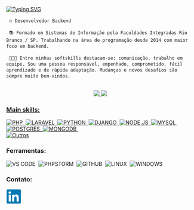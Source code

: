[![Typing SVG](https://readme-typing-svg.herokuapp.com/?color=0d1352&size=35&center=true&vCenter=true&width=1000&lines=Olá,+Meu+Nome+é+Felipe;Dev+Back+End;+:%29)](https://git.io/typing-svg)


  <p>
    
     🔥 Desenvolvedor Backend
  
     📚 Formado em Sistemas de Informação pela Faculdades Integradas Rio Branco / SP. Trabalhando na área de programação desde 2014 com maior foco em backend.
      
     👩🏾‍🎓 Entre minhas softskills destacam-se: comunicação, trabalho em equipe. Sou uma pessoa responsável, empenhado, comprometido, fácil aprendizado e de rápida adaptação. Mudanças e novos desafios são sempre muito bem-vindos.
    
  </p>
  

<br>
  
  <div align="center">
  <a href="https://github.com/lipemilani">
  <img height="180em" src="https://github-readme-stats.vercel.app/api?username=lipemilani&show_icons=true&theme=dracula&include_all_commits=true&count_private=true"/>
  <img height="180em" src="https://github-readme-stats.vercel.app/api/top-langs/?username=lipemilani&layout=compact&langs_count=7&theme=dracula"/>
</div>
  <!-- ![Snake animation] -->
  

### Main skills:
![PHP](https://img.shields.io/badge/PHP-777BB4?style=for-the-badge&logo=php&logoColor=white)&nbsp;
![LARAVEL](https://img.shields.io/badge/Laravel-FF2D20?style=for-the-badge&logo=laravel&logoColor=white)&nbsp;
![PYTHON](https://img.shields.io/badge/Python-3776AB?style=for-the-badge&logo=python&logoColor=white)&nbsp;
![DJANGO](https://img.shields.io/badge/Django-092E20?style=for-the-badge&logo=django&logoColor=white)&nbsp;
![NODE.JS](https://img.shields.io/badge/Node.js-43853D?style=for-the-badge&logo=node.js&logoColor=white)&nbsp;
![MYSQL](https://img.shields.io/badge/MySQL-00000F?style=for-the-badge&logo=mysql&logoColor=white)&nbsp;
![POSTGRES](https://img.shields.io/badge/PostgreSQL-316192?style=for-the-badge&logo=postgresql&logoColor=white)&nbsp;
![MONGODB](https://img.shields.io/badge/MongoDB-4EA94B?style=for-the-badge&logo=mongodb&logoColor=white)&nbsp; </br>
[![Outros](https://skills.thijs.gg/icons?i=docker,kubernetes)](https://skills.thijs.gg)

### Ferramentas:
![VS CODE](https://img.shields.io/badge/-Visual%20Studio%20Code-0D1117?style=for-the-badge&logo=visual-studio-code&logoColor=007ACC&labelColor=0D1117)&nbsp;
![PHPSTORM](http://img.shields.io/badge/-PHPStorm-181717?style=for-the-badge&logo=phpstorm&logoColor=white)&nbsp;
![GITHUB](https://img.shields.io/badge/-GitHub-0D1117?style=for-the-badge&logo=github&labelColor=0D1117)&nbsp;
![LINUX](https://img.shields.io/badge/-Linux-0D1117?style=for-the-badge&logo=linux&labelColor=0D1117)&nbsp;
![WINDOWS](https://img.shields.io/badge/-Windows-0D1117?style=for-the-badge&logo=windows&labelColor=0D1117)&nbsp;

### Contato:

<div style="display: inline_block">
  
<a href="https://www.linkedin.com/in/felipe-milani-125095130/" target="_blank" style="text-decoration:none;" ><img align="center"   height="40" width="40" src="https://raw.githubusercontent.com/devicons/devicon/master/icons/linkedin/linkedin-original.svg"></a>
  
</div>